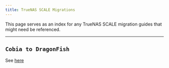 ```yaml
---
title: TrueNAS SCALE Migrations
---
```


This page serves as an index for any TrueNAS SCALE migration guides that might need be referenced.

---

## `Cobia to DragonFish`

See [here](/platforms/scale/migrations/cobia-dragonfish)

